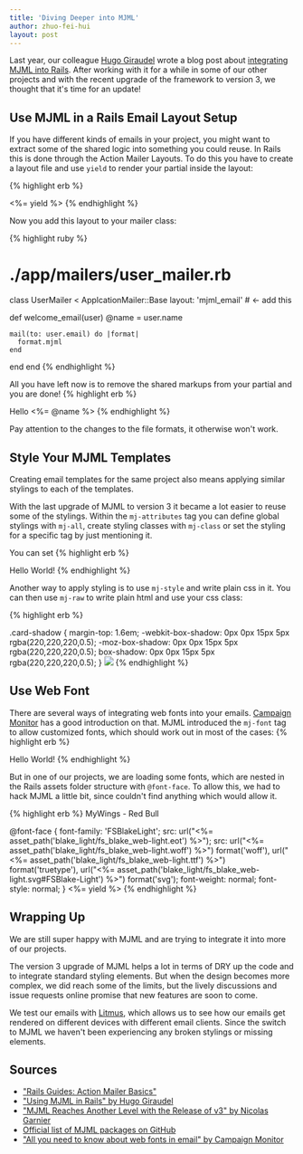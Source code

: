 ```yaml
---
title: 'Diving Deeper into MJML'
author: zhuo-fei-hui
layout: post
--- 
```


Last year, our colleague [Hugo Giraudel](http://hugogiraudel.com/) wrote a blog post about [integrating MJML into Rails](http://dev.edenspiekermann.com/2016/06/02/using-mjml-in-rails/). After working with it for a while in some of our other projects and with the recent upgrade of the framework to version 3, we thought that it's time for an update!

## Use MJML in a Rails Email Layout Setup

If you have different kinds of emails in your project, you might want to extract some of the shared logic into something you could reuse. In Rails this is done through the Action Mailer Layouts. To do this you have to create a layout file and use `yield` to render your partial inside the layout: 

{% highlight erb %}
<!--  ./app/views/layouts/mjml_email.mjml -->
<mjml>
  <mj-body>
    <mj-container>
      <%= yield %>
    </mj-container>
  </mj-body>
</mjml>
{% endhighlight %}

Now you add this layout to your mailer class:

{% highlight ruby %}
# ./app/mailers/user_mailer.rb
class UserMailer < ApplcationMailer::Base
  layout: 'mjml_email' # <- add this 
  
  def welcome_email(user)
    @name = user.name 
    
    mail(to: user.email) do |format|
      format.mjml 
    end
  end
end
{% endhighlight %}

All you have left now is to remove the shared markups from your partial and you are done! 
{% highlight erb %}
<!--  ./app/views/user_mailer/welcome_email.mjml.erb -->
<mj-section>
  <mj-column>
    <mj-text> Hello <%= @name %></mj-text>
  </mj-column>
</mj-section>
{% endhighlight %}

Pay attention to the changes to the file formats, it otherwise won't work. 

## Style Your MJML Templates

Creating email templates for the same project also means applying similar stylings to each of the templates.

With the last upgrade of MJML to version 3 it became a lot easier to reuse some of the stylings. Within the `mj-attributes` tag you can define global stylings with `mj-all`, create styling classes with `mj-class` or set the styling for a specific tag by just mentioning it. 

You can set 
{% highlight erb %}
<!--  ./app/views/layouts/mjml_email.mjml -->
<mjml>
  <mj-head>
    <mj-attributes>
      <mj-all font-family="Arial" align="center"/>
      <mj-class name="big" font-size="20px" />
      <mj-section background-color="#ffff00"/>
    <mj-attributes>
  </mj-head>
  
  <mj-body>
    <mj-container>
      <mj-section>
        <mj-text mj-class="big"> 
          <!-- This text will appear 
                * centered
                * in Arial 
                * with a font-size of 20px
                * on a bright yellow background 
                * 😎 
          -->
          Hello World! 
        </mj-text>
      </mj-section>
    </mj-container>
  </mj-body>
</mjml>
{% endhighlight %}

Another way to apply styling is to use `mj-style` and write plain css in it. You can then use `mj-raw` to write plain html and use your css class: 

{% highlight erb %}
<!--  ./app/views/layouts/mjml_email.mjml -->
<mjml>
  <mj-head>
    <mj-style>
      .card-shadow {
        margin-top: 1.6em;
        -webkit-box-shadow: 0px 0px 15px 5px rgba(220,220,220,0.5);
        -moz-box-shadow: 0px 0px 15px 5px rgba(220,220,220,0.5);
        box-shadow: 0px 0px 15px 5px rgba(220,220,220,0.5);
      }
    </mj-style>
  </mj-head>
  
  <mj-body>
    <mj-container>
      <mj-section>
        <mj-raw> 
          <!-- This adds some box-shadow to the image -->
          <img class="card-shadow" src="http://example.com/image.jpg"/> 
        </mj-raw>
      </mj-section>
    </mj-container>
  </mj-body>
</mjml>
{% endhighlight %}

## Use Web Font 

There are several ways of integrating web fonts into your emails. [Campaign Monitor](https://www.campaignmonitor.com/resources/guides/web-fonts-in-email/) has a good introduction on that. MJML introduced the `mj-font` tag to allow customized fonts, which should work out in most of the cases:
{% highlight erb %}
<mjml>
  <mj-head>
    <mj-font name="Oswald" href="https://fonts.googleapis.com/css?family=Oswald" />
  </mj-head>
  
  <mj-body>
    <mj-container>
      <mj-section>
        <mj-column>
          <mj-text font-family="Oswald, Arial">
            Hello World!
          </mj-text>
        </mj-column>
      </mj-section>
    </mj-container>
  </mj-body>
</mjml>
{% endhighlight %}

But in one of our projects, we are loading some fonts, which are nested in the Rails assets folder structure with `@font-face`. To allow this, we had to hack MJML a little bit, since couldn't find anything which would allow it. 

{% highlight erb %}
<mjml>
  <mj-head>
    <mj-title>MyWings - Red Bull</mj-title>
    <mj-font name="Oswald" href="https://fonts.googleapis.com/css?family=Oswald" />
    <mj-attributes>
      <mj-all font-family="FSBlakeLight, Oswald, Arial"/>
    </mj-attributes>
  </mj-head>
  
  <mj-body>
    <mj-container>
      <mj-raw>
        <!-- This is a bit of a hack! -->
          @font-face {
            font-family: 'FSBlakeLight';
            src: url("<%= asset_path('blake_light/fs_blake_web-light.eot') %>");
            src: url("<%= asset_path('blake_light/fs_blake_web-light.woff') %>") format('woff'), url("<%= asset_path('blake_light/fs_blake_web-light.ttf') %>") format('truetype'), url("<%= asset_path('blake_light/fs_blake_web-light.svg#FSBlake-Light') %>") format('svg');
            font-weight: normal;
            font-style: normal;
          }
        </style>
      </mj-raw>
      <%= yield %>
    </mj-container>
  </mj-body>
</mjml>
{% endhighlight %}

## Wrapping Up

We are still super happy with MJML and are trying to integrate it into more of our projects. 

The version 3 upgrade of MJML helps a lot in terms of DRY up the code and to integrate standard styling elements. But when the design becomes more complex, we did reach some of the limits, but the lively discussions and issue requests online promise that new features are soon to come. 

We test our emails with [Litmus](https://litmus.com/), which allows us to see how our emails get rendered on different devices with different email clients. Since the switch to MJML we haven't been experiencing any broken stylings or missing elements. 

## Sources

* ["Rails Guides: Action Mailer Basics"](http://guides.rubyonrails.org/action_mailer_basics.html#action-mailer-layouts)
* ["Using MJML in Rails" by Hugo Giraudel](http://dev.edenspiekermann.com/2016/06/02/using-mjml-in-rails/)
* ["MJML Reaches Another Level with the Release of v3" by Nicolas Garnier](https://www.google.de/search?q=MJML+reaches+another+level+with+the+release+of+v3&oq=MJML+reaches+another+level+with+the+release+of+v3&aqs=chrome..69i57j69i60l2.368j0j1)
* [Official list of MJML packages on GitHub](https://github.com/mjmlio/mjml/tree/master/packages)
* ["All you need to know about web fonts in email" by Campaign Monitor](https://www.campaignmonitor.com/resources/guides/web-fonts-in-email/)